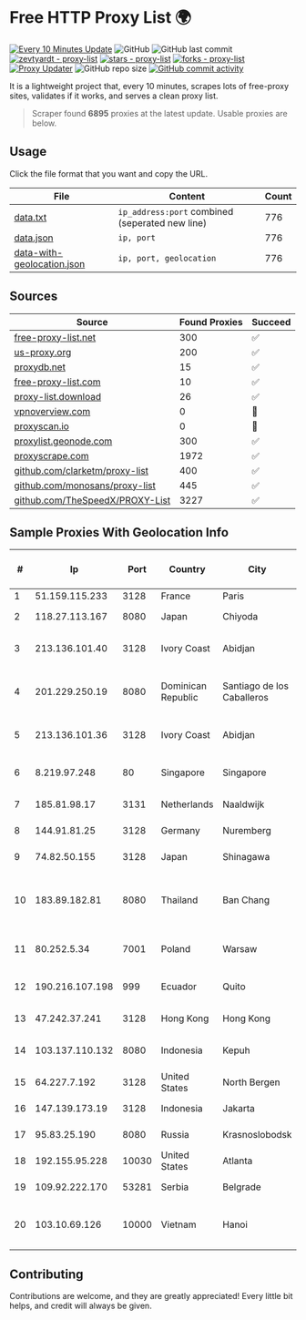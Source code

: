 
# Free HTTP Proxy List 🌍

[![Every 10 Minutes Update](https://github.com/mertguvencli/http-proxy-list/actions/workflows/main.yml/badge.svg?branch=main)](https://github.com/mertguvencli/http-proxy-list/actions/workflows/main.yml)
![GitHub](https://img.shields.io/github/license/mertguvencli/http-proxy-list)
![GitHub last commit](https://img.shields.io/github/last-commit/mertguvencli/http-proxy-list)
[![zevtyardt - proxy-list](https://img.shields.io/static/v1?label=zevtyardt&message=proxy-list&color=blue&logo=github)](https://github.com/zevtyardt/proxy-list "Go to GitHub repo")
[![stars - proxy-list](https://img.shields.io/github/stars/zevtyardt/proxy-list?style=social)](https://github.com/zevtyardt/proxy-list)
[![forks - proxy-list](https://img.shields.io/github/forks/zevtyardt/proxy-list?style=social)](https://github.com/zevtyardt/proxy-list)
[![Proxy Updater](https://github.com/zevtyardt/proxy-list/workflows/Proxy%20Updater/badge.svg)](https://github.com/zevtyardt/proxy-list/actions?query=workflow:"Proxy+Updater")
![GitHub repo size](https://img.shields.io/github/repo-size/zevtyardt/proxy-list)
[![GitHub commit activity](https://img.shields.io/github/commit-activity/m/zevtyardt/proxy-list?logo=commits)](https://github.com/zevtyardt/proxy-list/commits/main)

It is a lightweight project that, every 10 minutes, scrapes lots of free-proxy sites, validates if it works, and serves a clean proxy list.

> Scraper found **6895** proxies at the latest update. Usable proxies are below.

## Usage

Click the file format that you want and copy the URL.

|File|Content|Count|
|----|-------|-----|
|[data.txt](https://raw.githubusercontent.com/mertguvencli/http-proxy-list/main/proxy-list/data.txt)|`ip_address:port` combined (seperated new line)|776|
|[data.json](https://raw.githubusercontent.com/mertguvencli/http-proxy-list/main/proxy-list/data.json)|`ip, port`|776|
|[data-with-geolocation.json](https://raw.githubusercontent.com/mertguvencli/http-proxy-list/main/proxy-list/data-with-geolocation.json)|`ip, port, geolocation`|776|

## Sources

|Source|Found Proxies|Succeed|
|------|-------------|-------|
|[free-proxy-list.net](https://free-proxy-list.net)|300|✅|
|[us-proxy.org](https://www.us-proxy.org)|200|✅|
|[proxydb.net](http://proxydb.net)|15|✅|
|[free-proxy-list.com](https://free-proxy-list.com/?page=&port=&type%5B%5D=http&type%5B%5D=https&up_time=0&search=Search)|10|✅|
|[proxy-list.download](https://www.proxy-list.download/HTTP)|26|✅|
|[vpnoverview.com](https://vpnoverview.com/privacy/anonymous-browsing/free-proxy-servers)|0|🚫|
|[proxyscan.io](https://www.proxyscan.io)|0|🚫|
|[proxylist.geonode.com](https://proxylist.geonode.com/api/proxy-list?limit=300&page=1&sort_by=lastChecked&sort_type=desc&protocols=http,https)|300|✅|
|[proxyscrape.com](https://api.proxyscrape.com/v2/?request=displayproxies&protocol=http&timeout=10000&country=all&ssl=all&anonymity=all)|1972|✅|
|[github.com/clarketm/proxy-list](https://raw.githubusercontent.com/clarketm/proxy-list/master/proxy-list-raw.txt)|400|✅|
|[github.com/monosans/proxy-list](https://raw.githubusercontent.com/monosans/proxy-list/main/proxies/http.txt)|445|✅|
|[github.com/TheSpeedX/PROXY-List](https://raw.githubusercontent.com/TheSpeedX/PROXY-List/master/http.txt)|3227|✅|


## Sample Proxies With Geolocation Info

|#|Ip|Port|Country|City|Internet Service Provider|
|-|--|----|-------|----|-------------------------|
|1|51.159.115.233|3128|France|Paris|SCALEWAY|
|2|118.27.113.167|8080|Japan|Chiyoda|GMO Internet, Inc.|
|3|213.136.101.40|3128|Ivory Coast|Abidjan|ORANGE COTE D'IVOIRE|
|4|201.229.250.19|8080|Dominican Republic|Santiago de los Caballeros|Compañía Dominicana de Teléfonos S. A.|
|5|213.136.101.36|3128|Ivory Coast|Abidjan|ORANGE COTE D'IVOIRE|
|6|8.219.97.248|80|Singapore|Singapore|Alibaba (US) Technology Co., Ltd.|
|7|185.81.98.17|3131|Netherlands|Naaldwijk|WorldStream B.V.|
|8|144.91.81.25|3128|Germany|Nuremberg|Contabo GmbH|
|9|74.82.50.155|3128|Japan|Shinagawa|Hurricane Electric|
|10|183.89.182.81|8080|Thailand|Ban Chang|Triple T Broadband Public Company Limited|
|11|80.252.5.34|7001|Poland|Warsaw|GWNET Autonomus System|
|12|190.216.107.198|999|Ecuador|Quito|Level 3 ECUADOR LVLT S.A|
|13|47.242.37.241|3128|Hong Kong|Hong Kong|Alibaba.com LLC|
|14|103.137.110.132|8080|Indonesia|Kepuh|PT. Capoeng Digital Nusantara|
|15|64.227.7.192|3128|United States|North Bergen|DigitalOcean, LLC|
|16|147.139.173.19|3128|Indonesia|Jakarta|Alibaba.com LLC|
|17|95.83.25.190|8080|Russia|Krasnoslobodsk|PJSC Rostelecom|
|18|192.155.95.228|10030|United States|Atlanta|Linode, LLC|
|19|109.92.222.170|53281|Serbia|Belgrade|TELEKOM-SRBIJA|
|20|103.10.69.126|10000|Vietnam|Hanoi|Httvserver Technology Company Limited|



## Contributing

Contributions are welcome, and they are greatly appreciated! Every
little bit helps, and credit will always be given.

